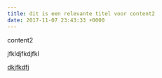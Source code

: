 ```yaml
---
title: dit is een relevante titel voor content2
date: 2017-11-07 23:43:33 +0000
---
```

content2

jfkldjfkdjfkl

[dkjfkdfj](http://www.xerius.be "titel")
